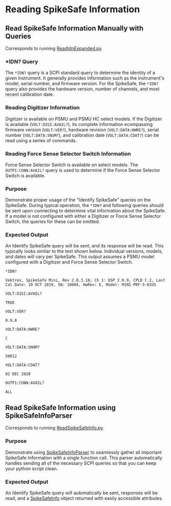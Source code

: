 # Reading SpikeSafe Information

## **Read SpikeSafe Information Manually with Queries**
Corresponds to running [ReadIdnExpanded.py](/ReadIdnExpanded.py).

### *IDN? Query
The `*IDN?` query is a SCPI standard query to determine the identity of a given instrument. It generally provides information such as the instrument's model, serial number, and firmware version. For the SpikeSafe, the `*IDN?` query also provides the hardware version, number of channels, and most recent calibration date.

### Reading Digitizer Information
Digitizer is available on PSMU and PSMU HC select models. If the Digitizer is available (`VOLT:DIGI:AVAIL?`), its complete information ecompassing firmware version (`VOLT:VER?`), hardware revision (`VOLT:DATA:HWRE?`), serial number (`VOLT:DATA:SNUM?`), and calibration date (`VOLT:DATA:CDAT?`) can be read using a series of commands.

### Reading Force Sense Selector Switch Information
Force Sense Selector Switch is available on select models. The `OUTP1:CONN:AVAIL?` query is used to determine if the Force Sense Selector Switch is available.

### Purpose
Demonstrate proper usage of the "Identify SpikeSafe" queries on the SpikeSafe. During typical operation, the `*IDN?` and following queries should be sent upon connecting to determine vital information about the SpikeSafe. If a model is not configured with either a Digitizer or Force Sense Selector Switch, the queries for these can be omitted.

### Expected Output
An Identify SpikeSafe query will be sent, and its response will be read. This typically looks similar to the text shown below. Individual versions, models, and dates will vary per SpikeSafe. This output assumes a PSMU model configured with a Digitizer and Force Sense Selector Switch.

`*IDN?`

`Vektrex, SpikeSafe Mini, Rev 2.0.3.18; Ch 1: DSP 2.0.9, CPLD C.2, Last Cal Date: 10 OCT 2019, SN: 10004, HwRev: E, Model: MINI-PRF-5-01US`

`VOLT:DIGI:AVAIL?`

`TRUE`

`VOLT:VER?`

`0.9.0`

`VOLT:DATA:HWRE?`

`C`

`VOLT:DATA:SNUM?`

`50012`

`VOLT:DATA:CDAT?`

`02 DEC 2020`

`OUTP1:CONN:AVAIL?`

`ALL`

## **Read SpikeSafe Information using SpikeSafeInfoParser**
Corresponds to running [ReadSpikeSafeInfo.py](/ReadSpikeSafeInfo.py).

### Purpose
Demonstrate using [SpikeSafeInfoParser](/spikesafe_python_lib_docs/SpikeSafeInfoParser/README.md) to seamlessly gather all important SpikeSafe Information with a single function call. This parser automatically handles sending all of the necessary SCPI queries so that you can keep your python script clean.

### Expected Output
An Identify SpikeSafe query will automatically be sent, responses will be read, and a [SpikeSafeInfo](/spikesafe_python_lib_docs//SpikeSafeInfo/README.md) object returned with easily accessible attributes.